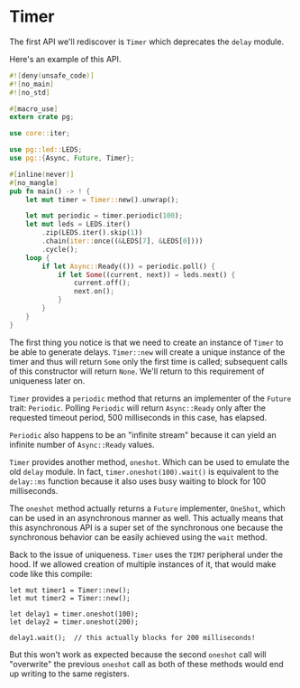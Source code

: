 # Timer

The first API we'll rediscover is `Timer` which deprecates the `delay` module.

Here's an example of this API.

``` rust
#![deny(unsafe_code)]
#![no_main]
#![no_std]

#[macro_use]
extern crate pg;

use core::iter;

use pg::led::LEDS;
use pg::{Async, Future, Timer};

#[inline(never)]
#[no_mangle]
pub fn main() -> ! {
    let mut timer = Timer::new().unwrap();

    let mut periodic = timer.periodic(100);
    let mut leds = LEDS.iter()
        .zip(LEDS.iter().skip(1))
        .chain(iter::once((&LEDS[7], &LEDS[0])))
        .cycle();
    loop {
        if let Async::Ready(()) = periodic.poll() {
            if let Some((current, next)) = leds.next() {
                current.off();
                next.on();
            }
        }
    }
}
```

The first thing you notice is that we need to create an instance of `Timer` to
be able to generate delays. `Timer::new` will create a unique instance of the
timer and thus will return `Some` only the first time is called; subsequent
calls of this constructor will return `None`. We'll return to this requirement
of uniqueness later on.

`Timer` provides a `periodic` method that returns an implementer of the `Future`
trait: `Periodic`. Polling `Periodic` will return `Async::Ready` only after the
requested timeout period, 500 milliseconds in this case, has elapsed.

`Periodic` also happens to be an "infinite stream" because it can yield an
infinite number of `Async::Ready` values.

`Timer` provides another method, `oneshot`. Which can be used to emulate the old
`delay` module. In fact, `timer.oneshot(100).wait()` is equivalent to the
`delay::ms` function because it also uses busy waiting to block for 100
milliseconds.

The `oneshot` method actually returns a `Future` implementer, `OneShot`, which
can be used in an asynchronous manner as well. This actually means that this
asynchronous API is a super set of the synchronous one because the synchronous
behavior can be easily achieved using the `wait` method.

Back to the issue of uniqueness. `Timer` uses the `TIM7` peripheral under the
hood. If we allowed creation of multiple instances of it, that would make code
like this compile:

```
let mut timer1 = Timer::new();
let mut timer2 = Timer::new();

let delay1 = timer.oneshot(100);
let delay2 = timer.oneshot(200);

delay1.wait();  // this actually blocks for 200 milliseconds!
```

But this won't work as expected because the second `oneshot` call will
"overwrite" the previous `oneshot` call as both of these methods would end
up writing to the same registers.
